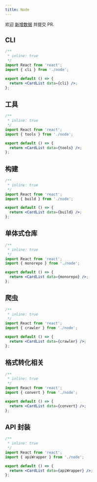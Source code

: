 ```yaml
---
title: Node
---
```


<Alert type="info">
  欢迎 <a href="https://github.com/youngjuning/youngjuning.github.io/edit/main/awesome/node.js">新增数据</a> 并提交 PR.
</Alert>

## CLI

```jsx
/**
 * inline: true
 */
import React from 'react';
import { cli } from './node';

export default () => {
  return <CardList data={cli} />;
};
```

## 工具

```jsx
/**
 * inline: true
 */
import React from 'react';
import { tools } from './node';

export default () => {
  return <CardList data={tools} />;
};
```

## 构建

```jsx
/**
 * inline: true
 */
import React from 'react';
import { build } from './node';

export default () => {
  return <CardList data={build} />;
};
```

## 单体式仓库

```jsx
/**
 * inline: true
 */
import React from 'react';
import { monorepo } from './node';

export default () => {
  return <CardList data={monorepo} />;
};
```

## 爬虫

```jsx
/**
 * inline: true
 */
import React from 'react';
import { crawler } from './node';

export default () => {
  return <CardList data={crawler} />;
};
```

## 格式转化相关

```jsx
/**
 * inline: true
 */
import React from 'react';
import { convert } from './node';

export default () => {
  return <CardList data={convert} />;
};
```

## API 封装

```jsx
/**
 * inline: true
 */
import React from 'react';
import { apiWrapper } from './node';

export default () => {
  return <CardList data={apiWrapper} />;
};
```
